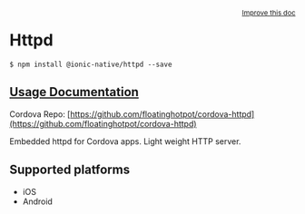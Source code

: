 
<a style="float:right;font-size:12px;" href="http://github.com/driftyco/ionic-native/edit/master/src/@ionic-native/plugins/httpd/index.ts#L19">
  Improve this doc
</a>

# Httpd
<!-- end header block -->

```
$ npm install @ionic-native/httpd --save
```

## [Usage Documentation](https://ionicframework.com/docs/v2/native/httpd/)

Cordova Repo: [https://github.com/floatinghotpot/cordova-httpd](https://github.com/floatinghotpot/cordova-httpd)

<!-- description -->
Embedded httpd for Cordova apps. Light weight HTTP server.

<!-- @platforms tag -->
## Supported platforms

- iOS
- Android

<!-- @platforms tag end -->
<!-- end for prop in method.decorators[0].argumentInfo -->
<!-- end content block -->
<!-- end body block -->

